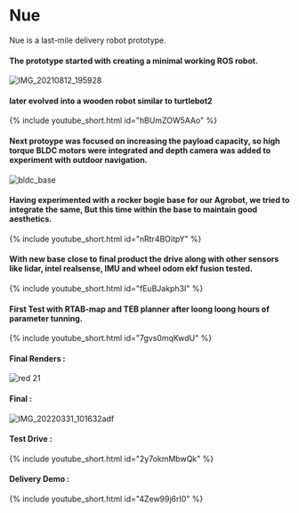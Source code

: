 # Nue
Nue is a last-mile delivery robot prototype.

#### The prototype started with creating a minimal working ROS robot.

![IMG_20210812_195928](https://user-images.githubusercontent.com/31615486/210175381-47839975-e5b0-4d75-9dcd-e13960b1170a.jpg)

#### later evolved into a wooden robot similar to turtlebot2

{% include youtube_short.html id="hBUmZOW5AAo" %}

#### Next protoype was focused on increasing the payload capacity, so high torque BLDC motors were integrated and depth camera was added to experiment with outdoor navigation.

![bldc_base](https://user-images.githubusercontent.com/31615486/210175546-b8634cfe-9030-41af-ad7d-7741d8096eac.jpg)

#### Having experimented with a rocker bogie base for our Agrobot, we tried to integrate the same, But this time within the base to maintain good aesthetics.

{% include youtube_short.html id="nRtr4BOitpY" %}

#### With new base close to final product the drive along with other sensors like lidar, intel realsense, IMU and wheel odom ekf fusion tested.

{% include youtube_short.html id="fEuBJakph3I" %}

#### First Test with RTAB-map and TEB planner after loong loong hours of parameter tunning.

{% include youtube_short.html id="7gvs0mqKwdU" %}

#### Final Renders :

![red 21](https://user-images.githubusercontent.com/31615486/210176172-2a97abbe-da9a-4e4a-9747-b08333005166.png)

#### Final :

![IMG_20220331_101632adf](https://user-images.githubusercontent.com/31615486/210176450-9957e49a-72fc-4dfc-bbea-0432dbb0fdcf.jpg)

#### Test Drive :

{% include youtube_short.html id="2y7okmMbwQk" %}

#### Delivery Demo :

{% include youtube_short.html id="4Zew99j6rI0" %}




